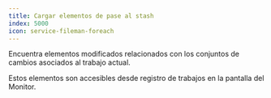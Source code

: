 ```yaml
---
title: Cargar elementos de pase al stash
index: 5000
icon: service-fileman-foreach
---
```


Encuentra elementos modificados relacionados con los conjuntos de cambios asociados al trabajo actual.

Estos elementos son accesibles desde registro de trabajos en la pantalla del Monitor.
